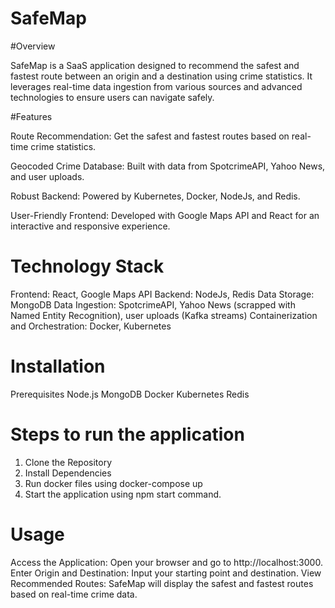 # SafeMap

#Overview

SafeMap is a SaaS application designed to recommend the safest and fastest route between an origin and a destination using crime statistics. It leverages real-time data ingestion from various sources and advanced technologies to ensure users can navigate safely.

#Features

Route Recommendation: Get the safest and fastest routes based on real-time crime statistics.

Geocoded Crime Database: Built with data from SpotcrimeAPI, Yahoo News, and user uploads.


Robust Backend: Powered by Kubernetes, Docker, NodeJs, and Redis.

User-Friendly Frontend: Developed with Google Maps API and React for an interactive and responsive experience.

# Technology Stack

Frontend: React, Google Maps API
Backend: NodeJs, Redis
Data Storage: MongoDB
Data Ingestion: SpotcrimeAPI, Yahoo News (scrapped with Named Entity Recognition), user uploads (Kafka streams)
Containerization and Orchestration: Docker, Kubernetes

# Installation

Prerequisites
Node.js
MongoDB
Docker
Kubernetes
Redis

# Steps to run the application
1) Clone the Repository
2) Install Dependencies
3) Run docker files using docker-compose up
4) Start the application using npm start command.

# Usage
Access the Application: Open your browser and go to http://localhost:3000.
Enter Origin and Destination: Input your starting point and destination.
View Recommended Routes: SafeMap will display the safest and fastest routes based on real-time crime data.

